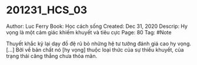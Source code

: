 # 201231_HCS_03

Author: Luc Ferry
Book: Học cách sống
Created: Dec 31, 2020
Descrip: Hy vọng là một cảm giác khiếm khuyết và tiêu cực
Page: 80
Tag: #Note

Thuyết khắc kỷ lại dạy đồ đệ rũ bỏ những hệ tư tưởng đánh giá cao hy vọng. [...] Bởi về bản chất nó [hy vọng] thuộc loại thức của sự thiếu khuyết, của trạng thái căng thẳng chưa thỏa mãn.
